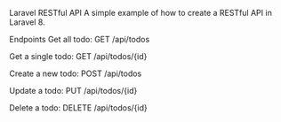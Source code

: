 Laravel RESTful API
A simple example of how to create a RESTful API in Laravel 8.

Endpoints
Get all todo: GET /api/todos

Get a single todo: GET /api/todos/{id}

Create a new todo: POST /api/todos

Update a todo: PUT /api/todos/{id}

Delete a todo: DELETE /api/todos/{id}
